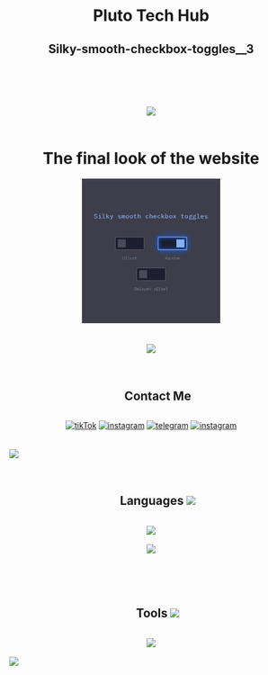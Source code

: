 <div align="center">
<header>
    <h1 align="center">Pluto Tech Hub</h1>
    <h2>Silky-smooth-checkbox-toggles__3</h2>
</header>
<br/><br/>
<img src="https://user-images.githubusercontent.com/73097560/115834477-dbab4500-a447-11eb-908a-139a6edaec5c.gif">
<br /><br />
<div>
    <h1 align="center">The final look of the website</h1>
    <div align="center">
        <img src="https://github.com/Plutotech1/Silky-smooth-checkbox-toggles__3/blob/main/IMG_4719.jpeg" width="49%">
    </div>
</div>
<br /><br />
<img src="https://user-images.githubusercontent.com/73097560/115834477-dbab4500-a447-11eb-908a-139a6edaec5c.gif">
<br /><br />
       <ul align="center">
                <summary>
                    <h2 style="display: inline-block">Contact Me</h2>
                </summary>
            </ul>
            <a href="https://www.tiktok.com/@pluto_tech1?_t=8movzz7UTf3&_r=1"><img
                    src="https://cdn-icons-png.flaticon.com/128/3046/3046126.png" alt="tikTok" width="60"></a>
<a href="https://www.instagram.com/pluto_tech1?igsh=dnEzNjh2dG9ibHV5&utm_source=qr"><img src="https://cdn-icons-png.flaticon.com/128/2111/2111463.png" alt="instagram" width="60"></a>
<a href="https://t.me/plutotechsourcecode"><img src="https://cdn-icons-png.flaticon.com/128/2111/2111646.png" alt="telegram" width="60"></a>
            <a href="https://youtube.com/@pluto_tech1?si=XIRsiGq1RlNtyUIE"><img
                    src="https://cdn-icons-png.flaticon.com/128/3938/3938037.png" alt="instagram" width="60"></a>
        </div>
    </div>
    <br /><br />
    <img src="https://user-images.githubusercontent.com/73097560/115834477-dbab4500-a447-11eb-908a-139a6edaec5c.gif">
    <br /><br />
    <div id="user-content-toc">
        <ul align="center">
            <summary>
                <h2 style="display: inline-block">Languages <img
                        src="https://camo.githubusercontent.com/94b33bd991f6c3135af747bdf27361be43e797c0fce678b62ed5aef57e9d8bd7/68747470733a2f2f6d65646961322e67697068792e636f6d2f6d656469612f51737347456d706b79454f684243623765312f67697068792e6769663f6369643d656366303565343761306e336769316266716e74716d6f62386739616964316f796a327772336473336d67373030626c267269643d67697068792e676966"
                        width="30"></h2>
            </summary>
        </ul>
    </div>
    <p align="center">
        <a href="https://skillicons.dev">
            <img src="https://skillicons.dev/icons?i=html,css,js,bootstrap,tailwind,react&perline=14" />
        </a>
    </p>
    <p align="center">
        <a href="https://skillicons.dev">
            <img src="https://skillicons.dev/icons?i=php,py,react,java&perline=14" />
        </a>
    </p>
    <br /><br />
    <div id="user-content-toc">
        <ul align="center">
            <summary>
                <h2 style="display: inline-block">Tools <img
                        src="https://camo.githubusercontent.com/94b33bd991f6c3135af747bdf27361be43e797c0fce678b62ed5aef57e9d8bd7/68747470733a2f2f6d65646961322e67697068792e636f6d2f6d656469612f51737347456d706b79454f684243623765312f67697068792e6769663f6369643d656366303565343761306e336769316266716e74716d6f62386739616964316f796a327772336473336d67373030626c267269643d67697068792e676966"
                        width="30"></h2>
            </summary>
        </ul>
    </div>
    <p align="center">
        <a href="https://skillicons.dev">
            <img src="https://skillicons.dev/icons?i=mysql,github,vscode,blender,git,windows,kali&perline=14" />
        </a>
    </p>
    <img src="https://user-images.githubusercontent.com/73097560/115834477-dbab4500-a447-11eb-908a-139a6edaec5c.gif">
</div>
